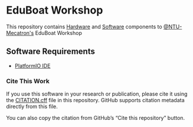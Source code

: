 # EduBoat Workshop

This repository contains [Hardware](../HDK/) and [Software](../SDK/) components to [@NTU-Mecatron's](https://github.com/NTU-Mecatron) EduBoat Workshop


## Software Requirements
- [PlatformIO IDE](https://platformio.org)

### Cite This Work
If you use this software in your research or publication, please cite it using the [CITATION.cff](CITATION.cff) file in this repository. GitHub supports citation metadata directly from this file.

You can also copy the citation from GitHub’s “Cite this repository” button.

